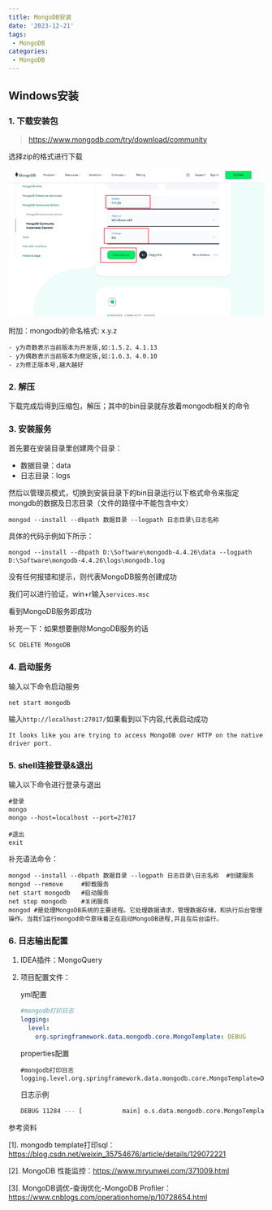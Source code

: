 ```yaml
---
title: MongoDB安装
date: '2023-12-21'
tags:
 - MongoDB
categories: 
 - MongoDB
---
```





## Windows安装

### 1. 下载安装包

> https://www.mongodb.com/try/download/community

选择zip的格式进行下载

![image-20231221232216135](1_MongoDB安装.assets/image-20231221232216135.png)

附加：mongodb的命名格式: x.y.z

```
- y为奇数表示当前版本为开发版,如:1.5.2、4.1.13
- y为偶数表示当前版本为稳定版,如:1.6.3、4.0.10
- z为修正版本号,越大越好
```



### 2. 解压

下载完成后得到压缩包，解压；其中的bin目录就存放着mongodb相关的命令



### 3. 安装服务

首先要在安装目录里创建两个目录：

- 数据目录：data
- 日志目录：logs

然后以管理员模式，切换到安装目录下的bin目录运行以下格式命令来指定mongdb的数据及日志目录（文件的路径中不能包含中文）

```shell
mongod --install --dbpath 数据目录 --logpath 日志目录\日志名称 
```

具体的代码示例如下所示：

~~~shell
mongod --install --dbpath D:\Software\mongodb-4.4.26\data --logpath D:\Software\mongodb-4.4.26\logs\mongodb.log
~~~

没有任何报错和提示，则代表MongoDB服务创建成功

我们可以进行验证，win+r输入`services.msc`

看到MongoDB服务即成功

补充一下：如果想要删除MongoDB服务的话

```shell
SC DELETE MongoDB
```

### 4. 启动服务

输入以下命令启动服务

```shell
net start mongodb
```

输入`http://localhost:27017/`如果看到以下内容,代表启动成功

~~~
It looks like you are trying to access MongoDB over HTTP on the native driver port.
~~~



### 5. shell连接登录&退出

输入以下命令进行登录与退出

~~~shell
#登录
mongo
mongo --host=localhost --port=27017

#退出
exit	
~~~

补充语法命令：

~~~shell
mongod --install --dbpath 数据目录 --logpath 日志目录\日志名称	#创建服务
mongod --remove	    #卸载服务		
net start mongodb	#启动服务
net stop mongodb	#关闭服务
mongod #是处理MongoDB系统的主要进程。它处理数据请求，管理数据存储，和执行后台管理操作。当我们运行mongod命令意味着正在启动MongoDB进程,并且在后台运行。
~~~



### 6. 日志输出配置

1. IDEA插件：MongoQuery

2. 项目配置文件：

   yml配置

   ~~~yaml
   #mongodb打印日志
   logging:
     level:
       org.springframework.data.mongodb.core.MongoTemplate: DEBUG
   ~~~

   properties配置

   ~~~properties
   #mongodb打印日志
   logging.level.org.springframework.data.mongodb.core.MongoTemplate=DEBUG
   ~~~

   日志示例

   ~~~sh
   DEBUG 11284 --- [           main] o.s.data.mongodb.core.MongoTemplate      : find using query: { "status" : 1, "$and" : [{ "$or" : [{ "userId" : "abcd" }, { "price" : { "$gte" : 2 } }] }] } fields: Document{{}} for class: class com.example.ademo.model.MongoDbTest in collection: mongoDbTest
   ~~~

   





参考资料

[1]. mongodb template打印sql：https://blog.csdn.net/weixin_35754676/article/details/129072221

[2]. MongoDB 性能监控：https://www.mryunwei.com/371009.html

[3]. MongoDB调优-查询优化-MongoDB Profiler：https://www.cnblogs.com/operationhome/p/10728654.html

